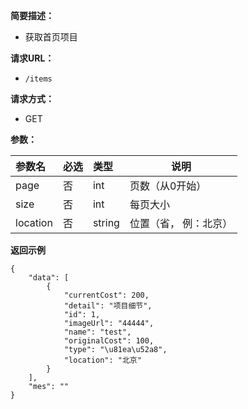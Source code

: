 
    
**简要描述：** 

- 获取首页项目

**请求URL：** 
- ` /items `
  
**请求方式：**
- GET

**参数：** 

|参数名|必选|类型|说明|
|:----    |:---|:----- |-----   |
|page |否  |int | 页数（从0开始）    |
|size |否  |int | 每页大小    |
|location|否|string|位置（省， 例：北京）|

 **返回示例**

``` 
{
    "data": [
        {
            "currentCost": 200,
            "detail": "项目细节",
            "id": 1,
            "imageUrl": "44444",
            "name": "test",
            "originalCost": 100,
            "type": "\u81ea\u52a8",
            "location": "北京"
        }
    ],
    "mes": ""
}
```
